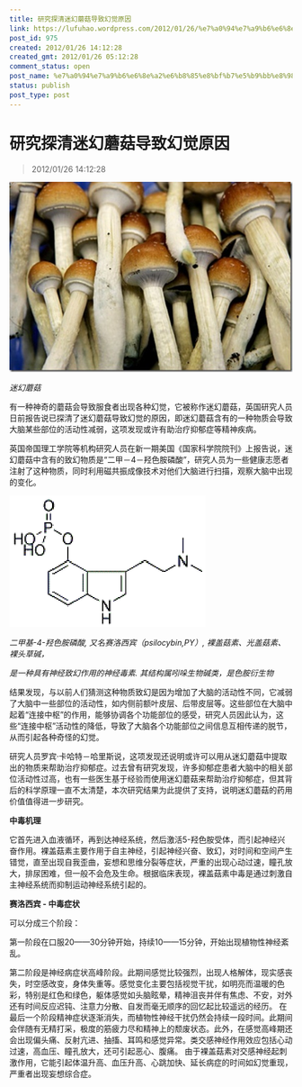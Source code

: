 ```yaml
---
title: 研究探清迷幻蘑菇导致幻觉原因
link: https://lufuhao.wordpress.com/2012/01/26/%e7%a0%94%e7%a9%b6%e6%8e%a2%e6%b8%85%e8%bf%b7%e5%b9%bb%e8%98%91%e8%8f%87%e5%af%bc%e8%87%b4%e5%b9%bb%e8%a7%89%e5%8e%9f%e5%9b%a0/
post_id: 975
created: 2012/01/26 14:12:28
created_gmt: 2012/01/26 05:12:28
comment_status: open
post_name: %e7%a0%94%e7%a9%b6%e6%8e%a2%e6%b8%85%e8%bf%b7%e5%b9%bb%e8%98%91%e8%8f%87%e5%af%bc%e8%87%b4%e5%b9%bb%e8%a7%89%e5%8e%9f%e5%9b%a0
status: publish
post_type: post
---
```


# 研究探清迷幻蘑菇导致幻觉原因

> 2012/01/26 14:12:28

![20120126-141228-0001](/assets/images/20120126-141228-0001.jpg)

_迷幻蘑菇_

有一种神奇的蘑菇会导致服食者出现各种幻觉，它被称作迷幻蘑菇，英国研究人员日前报告说已探清了迷幻蘑菇导致幻觉的原因，即迷幻蘑菇含有的一种物质会导致大脑某些部位的活动性减弱，这项发现或许有助治疗抑郁症等精神疾病。

英国帝国理工学院等机构研究人员在新一期美国《国家科学院院刊》上报告说，迷幻蘑菇中含有的致幻物质是“二甲－4－羟色胺磷酸”，研究人员为一些健康志愿者注射了这种物质，同时利用磁共振成像技术对他们大脑进行扫描，观察大脑中出现的变化。

![20120126-141228-0002](/assets/images/20120126-141228-0002.gif)

_二甲基-4-羟色胺磷酸, 又名赛洛西宾（psilocybin,PY）, 裸盖菇素、光盖菇素、裸头草碱，_

_是一种具有神经致幻作用的神经毒素. 其结构属吲哚生物碱类，是色胺衍生物_

结果发现，与以前人们猜测这种物质致幻是因为增加了大脑的活动性不同，它减弱了大脑中一些部位的活动性，如内侧前额叶皮层、后带皮层等。这些部位在大脑中起着“连接中枢”的作用，能够协调各个功能部位的感受，研究人员因此认为，这些“连接中枢”活动性的降低，导致了大脑各个功能部位之间信息互相传递的脱节，从而引起各种奇怪的幻觉。 

研究人员罗宾·卡哈特－哈里斯说，这项发现还说明或许可以用从迷幻蘑菇中提取出的物质来帮助治疗抑郁症。过去曾有研究发现，许多抑郁症患者大脑中的相关部位活动性过高，也有一些医生基于经验而使用迷幻蘑菇来帮助治疗抑郁症，但其背后的科学原理一直不太清楚，本次研究结果为此提供了支持，说明迷幻蘑菇的药用价值值得进一步研究。 

**中毒机理**

它首先进入血液循环，再到达神经系统，然后激活5-羟色胺受体，而引起神经兴奋作用。裸盖菇素主要作用于自主神经，引起神经兴奋、致幻，对时间和空间产生错觉，直至出现自我歪曲，妄想和思维分裂等症状，严重的出现心动过速，瞳孔放大，排尿困难，但一般不会危及生命。根据临床表现，裸盖菇素中毒是通过刺激自主神经系统而抑制运动神经系统引起的。

**赛洛西宾 - 中毒症状**

可以分成三个阶段：

第一阶段在口服20——30分钟开始，持续10——15分钟，开始出现植物性神经紊乱。

第二阶段是神经病症状高峰阶段。此期间感觉比较强烈，出现人格解体，现实感丧失，时空感改变，身体失重等。感觉变化主要包括视觉干扰，如明亮而温暖的色彩，特别是红色和绿色，躯体感觉如头脑眩晕，精神沮丧并伴有焦虑、不安，对外还有时间反应迟钝、注意力分散、自发而毫无顺序的回忆起比较遥远的经历。
在最后一个阶段精神症状逐渐消失，而植物性神经干扰仍然会持续一段时间。此期间会伴随有无精打采，极度的筋疲力尽和精神上的颓废状态。此外，在感觉高峰期还会出现偏头痛、反射亢进、抽搐、耳鸣和感觉异常。类交感神经作用效应包括心动过速，高血压、瞳孔放大，还可引起恶心、腹痛。
由于裸盖菇素对交感神经起刺激作用，它能引起体温升高、血压升高、心跳加快、延长病症的时间如幻觉重现，严重者出现妄想综合症。
